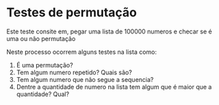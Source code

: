 # Testes de permutação
Este teste consite em, pegar uma lista de 100000 numeros e checar se é uma ou não permutação

Neste processo ocorrem alguns testes na lista como:
<ol>
  <li>É uma permutação?</li>
  <li>Tem algum numero repetido? Quais são?</li>
  <li>Tem algum numero que não segue a sequencia?</li>
  <li>Dentre a quantidade de numero na lista tem algum que é maior que a quantidade? Qual?</li>
</ol>
